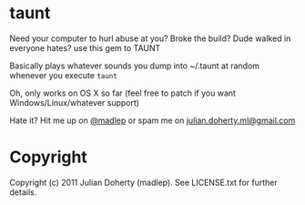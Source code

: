 taunt
=====

Need your computer to hurl abuse at you? Broke the build? Dude walked in everyone hates? use this gem to TAUNT

Basically plays whatever sounds you dump into ~/.taunt at random whenever you execute `taunt`

Oh, only works on OS X so far (feel free to patch if you want Windows/Linux/whatever support)

Hate it? Hit me up on [@madlep](http://twitter.com/#!/madlep) or spam me on [julian.doherty.ml@gmail.com](mailto:julian.doherty.ml@gmail.com)


Copyright
=========

Copyright (c) 2011 Julian Doherty (madlep). See LICENSE.txt for
further details.

